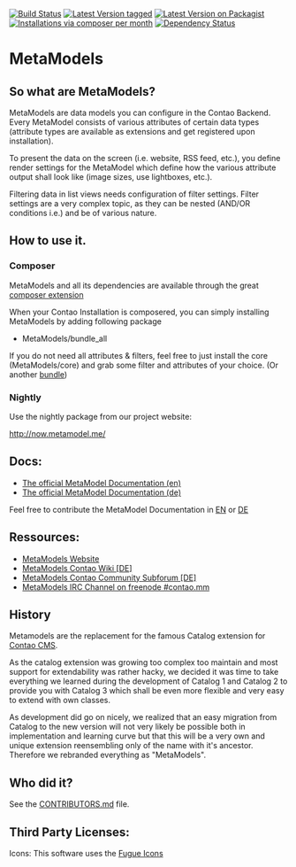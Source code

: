 [![Build Status](https://travis-ci.org/MetaModels/core.png)](https://travis-ci.org/MetaModels/core)
[![Latest Version tagged](http://img.shields.io/github/tag/MetaModels/core.svg)](https://github.com/MetaModels/core/tags)
[![Latest Version on Packagist](http://img.shields.io/packagist/v/MetaModels/core.svg)](https://packagist.org/packages/MetaModels/core)
[![Installations via composer per month](http://img.shields.io/packagist/dm/MetaModels/core.svg)](https://packagist.org/packages/MetaModels/core)
[![Dependency Status](https://www.versioneye.com/php/metamodels:core/badge.svg)](https://www.versioneye.com/php/metamodels:core)

MetaModels
==========

So what are MetaModels?
-----------------------

MetaModels are data models you can configure in the Contao Backend. Every MetaModel consists of various attributes of certain data types (attribute types are available as extensions and get registered upon installation).

To present the data on the screen (i.e. website, RSS feed, etc.), you define render settings for the MetaModel which define how the various attribute output shall look like (image sizes, use lightboxes, etc.).

Filtering data in list views needs configuration of filter settings. Filter settings are a very complex topic, as they can be nested (AND/OR conditions i.e.) and be of various nature.

How to use it.
--------------

### Composer

MetaModels and all its dependencies are available through the great [composer extension](https://c-c-a.org/ueber-composer) 

When your Contao Installation is composered, you can simply installing MetaModels by adding following package

* MetaModels/bundle_all 

If you do not need all attributes & filters, feel free to just install the core (MetaModels/core) and grab some filter and attributes of your choice. (Or another [bundle](https://github.com/MetaModels?query=bundle))

### Nightly

Use the nightly package from our project website:

http://now.metamodel.me/

Docs:
-----------

* [The official MetaModel Documentation (en)](http://metamodels.readthedocs.org/en/latest/index.html)
* [The official MetaModel Documentation (de)](http://metamodels.readthedocs.org/de/latest/index.html)

Feel free to contribute the MetaModel Documentation in [EN](https://github.com/MetaModels/docs) or [DE](https://github.com/MetaModels/docs-de)

Ressources:
-----------

* [MetaModels Website](https://now.metamodel.me)
* [MetaModels Contao Wiki [DE]](http://de.contaowiki.org/MetaModels)
* [MetaModels Contao Community Subforum [DE]](https://community.contao.org/de/forumdisplay.php?149-MetaModels)
* [MetaModels IRC Channel on freenode #contao.mm](irc://chat.freenode.net/#contao.mm)

History
------------------
Metamodels are the replacement for the famous Catalog extension for [Contao CMS](https://github.com/contao/core).

As the catalog extension was growing too complex too maintain and most support for extendability was rather hacky, we decided it was time to take everything we learned during the development of Catalog 1 and Catalog 2 to provide you with Catalog 3 which shall be even more flexible and very easy to extend with own classes.

As development did go on nicely, we realized that an easy migration from Catalog to the new version will not very likely be possible both in implementation and learning curve but that this will be a very own and unique extension reensembling only of the name with it's ancestor.
Therefore we rebranded everything as "MetaModels".

Who did it?
-----------

See the [CONTRIBUTORS.md](https://github.com/MetaModels/core/tree/master/CONTRIBUTORS.md) file.

Third Party Licenses:
---------------------

Icons: This software uses the [Fugue Icons](http://p.yusukekamiyamane.com)
